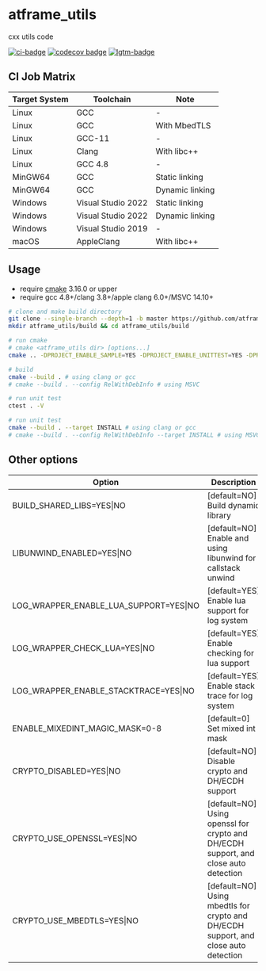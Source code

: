 # atframe_utils

cxx utils code

[![ci-badge]][ci-link] [![codecov badge]][codecov status] [![lgtm-badge]][lgtm-link]

[ci-badge]: https://github.com/atframework/atframe_utils/actions/workflows/main.yml/badge.svg "Github action build status"
[ci-link]:  https://github.com/atframework/atframe_utils/actions/workflows/main.yml "Github action build status"
[codecov badge]: https://codecov.io/gh/atframework/atframe_utils/branch/main/graph/badge.svg
[codecov status]: https://codecov.io/gh/atframework/atframe_utils
[lgtm-badge]: https://img.shields.io/lgtm/grade/cpp/g/atframework/atframe_utils.svg?logo=lgtm&logoWidth=18 "LGTM"
[lgtm-link]:  https://lgtm.com/projects/g/atframework/atframe_utils/context:cpp "LGTM"

## CI Job Matrix

| Target System | Toolchain          | Note                  |
| ------------- | ------------------ | --------------------- |
| Linux         | GCC                | -                     |
| Linux         | GCC                | With MbedTLS          |
| Linux         | GCC-11             | -                     |
| Linux         | Clang              | With libc++           |
| Linux         | GCC 4.8            | -                     |
| MinGW64       | GCC                | Static linking        |
| MinGW64       | GCC                | Dynamic linking       |
| Windows       | Visual Studio 2022 | Static linking        |
| Windows       | Visual Studio 2022 | Dynamic linking       |
| Windows       | Visual Studio 2019 | -                     |
| macOS         | AppleClang         | With libc++           |

## Usage

+ require [cmake][cmake] 3.16.0 or upper
+ require gcc 4.8+/clang 3.8+/apple clang 6.0+/MSVC 14.10+

~~~~~~~~~~bash
# clone and make build directory
git clone --single-branch --depth=1 -b master https://github.com/atframework/atframe_utils.git
mkdir atframe_utils/build && cd atframe_utils/build

# run cmake
# cmake <atframe_utils dir> [options...]
cmake .. -DPROJECT_ENABLE_SAMPLE=YES -DPROJECT_ENABLE_UNITTEST=YES -DPROJECT_ENABLE_TOOLS=ON #  -DCMAKE_INSTALL_PREFIX=<install prefix>

# build
cmake --build . # using clang or gcc
# cmake --build . --config RelWithDebInfo # using MSVC

# run unit test
ctest . -V

# run unit test
cmake --build . --target INSTALL # using clang or gcc
# cmake --build . --config RelWithDebInfo --target INSTALL # using MSVC
~~~~~~~~~~

## Other options

| Option                                     | Description                                                                         |
| ------------------------------------------ | ----------------------------------------------------------------------------------- |
| BUILD\_SHARED\_LIBS=YES\|NO                | [default=NO] Build dynamic library                                                  |
| LIBUNWIND\_ENABLED=YES\|NO                 | [default=NO] Enable and using libunwind for callstack unwind                        |
| LOG\_WRAPPER\_ENABLE\_LUA\_SUPPORT=YES\|NO | [default=YES] Enable lua support for log system                                     |
| LOG\_WRAPPER\_CHECK\_LUA=YES\|NO           | [default=YES] Enable checking for lua support                                       |
| LOG\_WRAPPER\_ENABLE\_STACKTRACE=YES\|NO   | [default=YES] Enable stack trace for log system                                     |
| ENABLE\_MIXEDINT\_MAGIC\_MASK=0-8          | [default=0] Set mixed int mask                                                      |
| CRYPTO\_DISABLED=YES\|NO                   | [default=NO] Disable crypto and DH/ECDH support                                     |
| CRYPTO\_USE\_OPENSSL=YES\|NO               | [default=NO] Using openssl for crypto and DH/ECDH support, and close auto detection |
| CRYPTO\_USE\_MBEDTLS=YES\|NO               | [default=NO] Using mbedtls for crypto and DH/ECDH support, and close auto detection |

[cmake]: https://cmake.org/